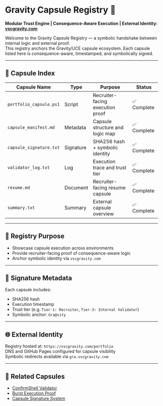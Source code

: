 # Gravity Capsule Registry 🌌  
**Modular Trust Engine | Consequence-Aware Execution | External Identity: [vscgravity.com](https://vscgravity.com)**

Welcome to the Gravity Capsule Registry — a symbolic handshake between internal logic and external proof.  
This registry anchors the Gravity/UCE capsule ecosystem. Each capsule listed here is consequence-aware, timestamped, and symbolically signed.

---

## 🔹 Capsule Index

| Capsule Name            | Type      | Purpose                          | Status     |
| ----------------------- | --------- | -------------------------------- | ---------- |
| `portfolio_capsule.ps1` | Script    | Recruiter-facing execution proof | ✅ Complete |
| `capsule_manifest.md`   | Metadata  | Capsule structure and logic map  | ✅ Complete |
| `capsule_signature.txt` | Signature | SHA256 hash + symbolic identity  | ✅ Complete |
| `validator_log.txt`     | Log       | Execution trace and trust tier   | ✅ Complete |
| `resume.md`             | Document  | Recruiter-facing resume capsule  | ✅ Complete |
| `summary.txt`           | Summary   | External capsule overview        | ✅ Complete |

---

## 🧠 Registry Purpose

- Showcase capsule execution across environments  
- Provide recruiter-facing proof of consequence-aware logic  
- Anchor symbolic identity via `vscgravity.com`

---

## 🔐 Signature Metadata

Each capsule includes:
- SHA256 hash  
- Execution timestamp  
- Trust tier (e.g. `Tier-1: Recruiter`, `Tier-3: Internal Validator`)  
- Symbolic anchor: `Gra@vity`

---

## 🌐 External Identity

Registry hosted at: `https://vscgravity.com/portfolio`  
DNS and GitHub Pages configured for capsule visibility  
Symbolic redirects available via `gra.vscgravity.com`

---

## 📎 Related Capsules

- [ConfirmShell Validator](../Intern/ConfirmShell.ps1)  
- [Burst Execution Proof](../Intern/burst.ps1)  
- [Capsule Signature System](capsule_signature.txt)
